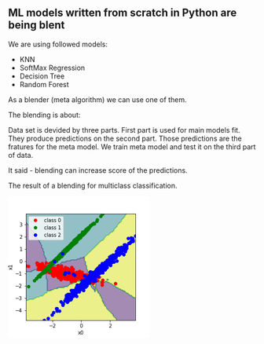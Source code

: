 ## ML models written from scratch in Python are being blent  

We are using followed models:
- KNN
- SoftMax Regression
- Decision Tree
- Random Forest

As a blender (meta algorithm) we can use one of them.

The blending is about:

Data set is devided by three parts.
First part is used for main models fit.
They produce predictions on the second part.
Those predictions are the fratures for the meta model. We train meta model and test it on the third part of data.

It said - blending can increase score of the predictions.

The result of a blending for multiclass classification.

![](blending.png)